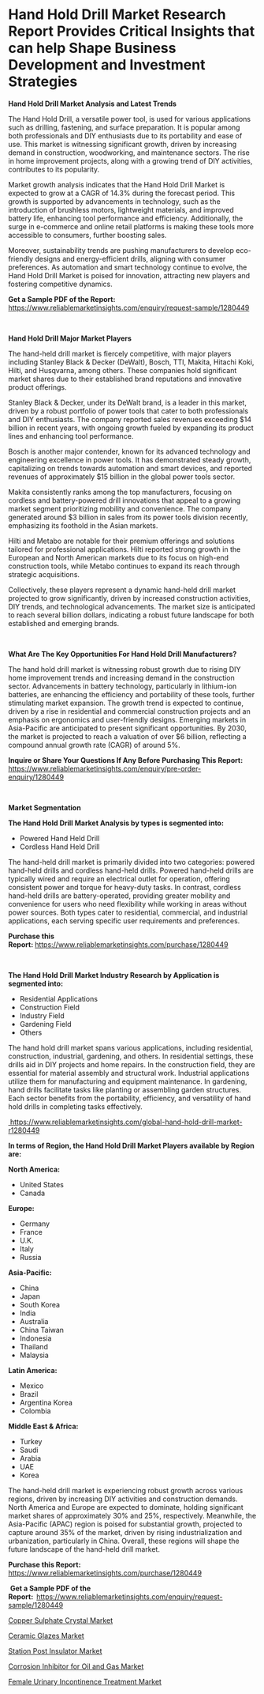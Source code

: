 <p><h1>Hand Hold Drill Market Research Report Provides Critical Insights that can help Shape Business Development and Investment Strategies</h1></p><p><strong>Hand Hold Drill Market Analysis and Latest Trends</strong></p>
<p><p>The Hand Hold Drill, a versatile power tool, is used for various applications such as drilling, fastening, and surface preparation. It is popular among both professionals and DIY enthusiasts due to its portability and ease of use. This market is witnessing significant growth, driven by increasing demand in construction, woodworking, and maintenance sectors. The rise in home improvement projects, along with a growing trend of DIY activities, contributes to its popularity.</p><p>Market growth analysis indicates that the Hand Hold Drill Market is expected to grow at a CAGR of 14.3% during the forecast period. This growth is supported by advancements in technology, such as the introduction of brushless motors, lightweight materials, and improved battery life, enhancing tool performance and efficiency. Additionally, the surge in e-commerce and online retail platforms is making these tools more accessible to consumers, further boosting sales.</p><p>Moreover, sustainability trends are pushing manufacturers to develop eco-friendly designs and energy-efficient drills, aligning with consumer preferences. As automation and smart technology continue to evolve, the Hand Hold Drill Market is poised for innovation, attracting new players and fostering competitive dynamics.</p></p>
<p><strong>Get a Sample PDF of the Report:&nbsp;</strong> <a href="https://www.reliablemarketinsights.com/enquiry/request-sample/1280449?utm_campaign=1512&utm_medium=2&utm_source=Github&utm_content=ia&utm_term=10122024&utm_id=hand-hold-drill">https://www.reliablemarketinsights.com/enquiry/request-sample/1280449</a></p>
<p>&nbsp;</p>
<p><strong>Hand Hold Drill Major Market Players</strong></p>
<p><p>The hand-held drill market is fiercely competitive, with major players including Stanley Black & Decker (DeWalt), Bosch, TTI, Makita, Hitachi Koki, Hilti, and Husqvarna, among others. These companies hold significant market shares due to their established brand reputations and innovative product offerings.</p><p>Stanley Black & Decker, under its DeWalt brand, is a leader in this market, driven by a robust portfolio of power tools that cater to both professionals and DIY enthusiasts. The company reported sales revenues exceeding $14 billion in recent years, with ongoing growth fueled by expanding its product lines and enhancing tool performance.</p><p>Bosch is another major contender, known for its advanced technology and engineering excellence in power tools. It has demonstrated steady growth, capitalizing on trends towards automation and smart devices, and reported revenues of approximately $15 billion in the global power tools sector.</p><p>Makita consistently ranks among the top manufacturers, focusing on cordless and battery-powered drill innovations that appeal to a growing market segment prioritizing mobility and convenience. The company generated around $3 billion in sales from its power tools division recently, emphasizing its foothold in the Asian markets.</p><p>Hilti and Metabo are notable for their premium offerings and solutions tailored for professional applications. Hilti reported strong growth in the European and North American markets due to its focus on high-end construction tools, while Metabo continues to expand its reach through strategic acquisitions.</p><p>Collectively, these players represent a dynamic hand-held drill market projected to grow significantly, driven by increased construction activities, DIY trends, and technological advancements. The market size is anticipated to reach several billion dollars, indicating a robust future landscape for both established and emerging brands.</p></p>
<p>&nbsp;</p>
<p><strong>What Are The Key Opportunities For Hand Hold Drill Manufacturers?</strong></p>
<p><p>The hand hold drill market is witnessing robust growth due to rising DIY home improvement trends and increasing demand in the construction sector. Advancements in battery technology, particularly in lithium-ion batteries, are enhancing the efficiency and portability of these tools, further stimulating market expansion. The growth trend is expected to continue, driven by a rise in residential and commercial construction projects and an emphasis on ergonomics and user-friendly designs. Emerging markets in Asia-Pacific are anticipated to present significant opportunities. By 2030, the market is projected to reach a valuation of over $6 billion, reflecting a compound annual growth rate (CAGR) of around 5%.</p></p>
<p><strong>Inquire or Share Your Questions If Any Before Purchasing This Report:</strong> <a href="https://www.reliablemarketinsights.com/enquiry/pre-order-enquiry/1280449?utm_campaign=1512&utm_medium=2&utm_source=Github&utm_content=ia&utm_term=10122024&utm_id=hand-hold-drill">https://www.reliablemarketinsights.com/enquiry/pre-order-enquiry/1280449</a></p>
<p>&nbsp;</p>
<p><strong>Market Segmentation</strong></p>
<p><strong>The Hand Hold Drill Market Analysis by types is segmented into:</strong></p>
<p><ul><li>Powered Hand Held Drill</li><li>Cordless Hand Held Drill</li></ul></p>
<p><p>The hand-held drill market is primarily divided into two categories: powered hand-held drills and cordless hand-held drills. Powered hand-held drills are typically wired and require an electrical outlet for operation, offering consistent power and torque for heavy-duty tasks. In contrast, cordless hand-held drills are battery-operated, providing greater mobility and convenience for users who need flexibility while working in areas without power sources. Both types cater to residential, commercial, and industrial applications, each serving specific user requirements and preferences.</p></p>
<p><strong>Purchase this Report:&nbsp;</strong><a href="https://www.reliablemarketinsights.com/purchase/1280449?utm_campaign=1512&utm_medium=2&utm_source=Github&utm_content=ia&utm_term=10122024&utm_id=hand-hold-drill">https://www.reliablemarketinsights.com/purchase/1280449</a></p>
<p>&nbsp;</p>
<p><strong>The Hand Hold Drill Market Industry Research by Application is segmented into:</strong></p>
<p><ul><li>Residential Applications</li><li>Construction Field</li><li>Industry Field</li><li>Gardening Field</li><li>Others</li></ul></p>
<p><p>The hand hold drill market spans various applications, including residential, construction, industrial, gardening, and others. In residential settings, these drills aid in DIY projects and home repairs. In the construction field, they are essential for material assembly and structural work. Industrial applications utilize them for manufacturing and equipment maintenance. In gardening, hand drills facilitate tasks like planting or assembling garden structures. Each sector benefits from the portability, efficiency, and versatility of hand hold drills in completing tasks effectively.</p></p>
<p><a href="https://www.reliablemarketinsights.com/global-hand-hold-drill-market-r1280449?utm_campaign=1512&utm_medium=2&utm_source=Github&utm_content=ia&utm_term=10122024&utm_id=hand-hold-drill">&nbsp;https://www.reliablemarketinsights.com/global-hand-hold-drill-market-r1280449</a></p>
<p><strong>In terms of Region, the Hand Hold Drill Market Players available by Region are:</strong></p>
<p>
    <p> <strong> North America: </strong>
        <ul>
            <li>United States</li>
            <li>Canada</li>
        </ul>
        </p> 
    <p> <strong> Europe: </strong>
        <ul>
            <li>Germany</li>
            <li>France</li>
            <li>U.K.</li>
            <li>Italy</li>
            <li>Russia</li>
        </ul>
        </p> 
    <p> <strong> Asia-Pacific: </strong>
        <ul>
            <li>China</li>
            <li>Japan</li>
            <li>South Korea</li>
            <li>India</li>
            <li>Australia</li>
            <li>China Taiwan</li>
            <li>Indonesia</li>
            <li>Thailand</li>
            <li>Malaysia</li>
        </ul>
        </p> 
    <p> <strong> Latin America: </strong>
        <ul>
            <li>Mexico</li>
            <li>Brazil</li>
            <li>Argentina Korea</li>
            <li>Colombia</li>
        </ul>
        </p> 
    <p> <strong> Middle East & Africa: </strong>
        <ul>
            <li>Turkey</li>
            <li>Saudi</li>
            <li>Arabia</li>
            <li>UAE</li>
            <li>Korea</li>
        </ul>
    </p>
    </p>
<p><p>The hand-held drill market is experiencing robust growth across various regions, driven by increasing DIY activities and construction demands. North America and Europe are expected to dominate, holding significant market shares of approximately 30% and 25%, respectively. Meanwhile, the Asia-Pacific (APAC) region is poised for substantial growth, projected to capture around 35% of the market, driven by rising industrialization and urbanization, particularly in China. Overall, these regions will shape the future landscape of the hand-held drill market.</p></p>
<p><strong>Purchase this Report: </strong><a href="https://www.reliablemarketinsights.com/purchase/1280449?utm_campaign=1512&utm_medium=2&utm_source=Github&utm_content=ia&utm_term=10122024&utm_id=hand-hold-drill">https://www.reliablemarketinsights.com/purchase/1280449</a></p>
<p>&nbsp;<strong>Get a Sample PDF of the Report:&nbsp;&nbsp;</strong><a href="https://www.reliablemarketinsights.com/enquiry/request-sample/1280449?utm_campaign=1512&utm_medium=2&utm_source=Github&utm_content=ia&utm_term=10122024&utm_id=hand-hold-drill">https://www.reliablemarketinsights.com/enquiry/request-sample/1280449</a></p>
<p><strong></strong></p>
<p><p><a href="https://www.linkedin.com/pulse/in-depth-copper-sulphate-crystal-market-research-comprehensive-ojcif?utm_campaign=1512&utm_medium=2&utm_source=Github&utm_content=ia&utm_term=10122024&utm_id=hand-hold-drill">Copper Sulphate Crystal Market</a></p><p><a href="https://www.linkedin.com/pulse/insightful-ceramic-glazes-market-report-analyzing-industry-growth-bsdcf?utm_campaign=1512&utm_medium=2&utm_source=Github&utm_content=ia&utm_term=10122024&utm_id=hand-hold-drill">Ceramic Glazes Market</a></p><p><a href="https://www.linkedin.com/pulse/projected-growth-station-post-insulator-market-size-cagr-analysis-hp0bf?utm_campaign=1512&utm_medium=2&utm_source=Github&utm_content=ia&utm_term=10122024&utm_id=hand-hold-drill">Station Post Insulator Market</a></p><p><a href="https://www.linkedin.com/pulse/c-hannibex-sqmmf?utm_campaign=1512&utm_medium=2&utm_source=Github&utm_content=ia&utm_term=10122024&utm_id=hand-hold-drill">Corrosion Inhibitor for Oil and Gas Market</a></p><p><a href="https://www.linkedin.com/pulse/key-drivers-magna-market-vpa2e?utm_campaign=1512&utm_medium=2&utm_source=Github&utm_content=ia&utm_term=10122024&utm_id=hand-hold-drill">Female Urinary Incontinence Treatment Market</a></p></p>